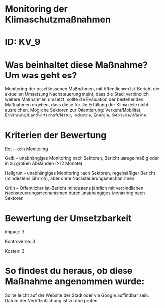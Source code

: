 # Monitoring der Klimaschutzmaßnahmen
# ID: KV_9
# Was beinhaltet diese Maßnahme? Um was geht es?

Monitoring der beschlossenen Maßnahmen, mit öffentlichem Ist-Bericht der aktuellen Umsetzung Nachsteuerung meint, dass die Stadt verbindlich weitere Maßnahmen umsetzt, sollte die Evaluation der bestehenden Maßnahmen ergeben, dass diese für die Erfüllung der Klimaziele nicht ausreichen. Mögliche Sektoren zur Orientierung: Verkehr/Mobilität, Ernährung/Landwirtschaft/Natur, Industrie, Energie, Gebäude/Wärme

# Kriterien der Bewertung

Rot – kein Monitoring    

Gelb – unabhängiges Monitoring nach Sektoren, Bericht unregelmäßig oder in zu großen Abständen (>12 Monate)    

Hellgrün – unabhängiges Monitoring nach Sektoren, regelmäßiger Bericht (mindestens jährlich), aber ohne Nachsteuerungsmechanismen    

Grün – Öffentlicher Ist-Bericht mindestens jährlich mit verbindlichen Nachsteuerungsmechanismen durch unabhängiges Monitoring nach Sektoren

# Bewertung der Umsetzbarkeit

Impact: 3

Kontroverse: 3

Kosten: 3

# So findest du heraus, ob diese Maßnahme angenommen wurde:
Sollte leicht auf der Website der Stadt oder via Google auffindbar sein. Datum der Veröffentlichung ist zu überprüfen.
